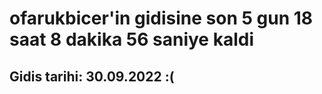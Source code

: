 # ofarukbicer'in gidisine son 5 gun 18 saat 8 dakika 56 saniye kaldi

## Gidis tarihi: 30.09.2022 :(